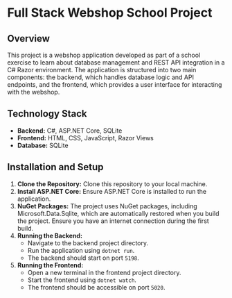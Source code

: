 
# Full Stack Webshop School Project

## Overview
This project is a webshop application developed as part of a school exercise to learn about database management and REST API integration in a C# Razor environment. The application is structured into two main components: the backend, which handles database logic and API endpoints, and the frontend, which provides a user interface for interacting with the webshop.

## Technology Stack
- **Backend:** C#, ASP.NET Core, SQLite
- **Frontend:** HTML, CSS, JavaScript, Razor Views
- **Database:** SQLite

## Installation and Setup
1. **Clone the Repository:** Clone this repository to your local machine.
2. **Install ASP.NET Core:** Ensure ASP.NET Core is installed to run the application.
3. **NuGet Packages:** The project uses NuGet packages, including Microsoft.Data.Sqlite, which are automatically restored when you build the project. Ensure you have an internet connection during the first build.
4. **Running the Backend:**
   - Navigate to the backend project directory.
   - Run the application using `dotnet run`.
   - The backend should start on port `5198`.
5. **Running the Frontend:**
   - Open a new terminal in the frontend project directory.
   - Start the frontend using `dotnet watch`.
   - The frontend should be accessible on port `5020`.

*Note: SQLite integration is managed through NuGet packages within the application, eliminating the need for separate installation.*

### Configuring Port Usage
If the default ports (`5198` for the backend, `5020` for the frontend) are not available on your system, you can change them by:
- Adjusting the launch settings for the backend.
- Updating the `BaseUrl` in the `appsettings.json` file of the frontend to match the new backend port.

## Usage
The webshop application allows users to browse products, manage a shopping cart, and process purchases. Key features include:
- Adding and viewing products.
- Managing customer information.
- Handling shopping cart operations.
- Processing and viewing orders.

## Team Members
This project was collaboratively developed by a team of four coders. Below are the team members and their respective GitHub profiles:

- **Sofia Savolainen:** [GitHub Profile](https://github.com/osifa)
- **Annemari Humaloja-Mäkinen:** [GitHub Profile](https://github.com/AnnemariHM)
- **Toni Lehtonen:** [GitHub Profile](https://github.com/ToniSasky)
- **Anssi Peltola:** [GitHub Profile](https://github.com/AnssiPeltola)

Each member contributed to various aspects of the project, from database management to frontend development.

## License
This project is developed for educational purposes and is not licensed for commercial use.
